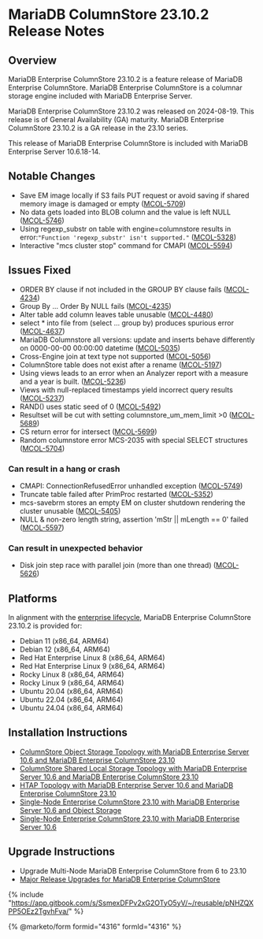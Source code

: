 # MariaDB ColumnStore 23.10.2 Release Notes

## Overview

MariaDB Enterprise ColumnStore 23.10.2 is a feature release of MariaDB Enterprise ColumnStore. MariaDB Enterprise ColumnStore is a columnar storage engine included with MariaDB Enterprise Server.

MariaDB Enterprise ColumnStore 23.10.2 was released on 2024-08-19. This release is of General Availability (GA) maturity. MariaDB Enterprise ColumnStore 23.10.2 is a GA release in the 23.10 series.

This release of MariaDB Enterprise ColumnStore is included with MariaDB Enterprise Server 10.6.18-14.

## Notable Changes

* Save EM image locally if S3 fails PUT request or avoid saving if shared memory image is damaged or empty ([MCOL-5709](https://jira.mariadb.org/browse/MCOL-5709))
* No data gets loaded into BLOB column and the value is left NULL ([MCOL-5746](https://jira.mariadb.org/browse/MCOL-5746))
* Using regexp\_substr on table with engine=columnstore results in error:`"Function 'regexp_substr' isn't supported."` ([MCOL-5328](https://jira.mariadb.org/browse/MCOL-5328))
* Interactive "mcs cluster stop" command for CMAPI ([MCOL-5594](https://jira.mariadb.org/browse/MCOL-5594))

## Issues Fixed

* ORDER BY clause if not included in the GROUP BY clause fails ([MCOL-4234](https://jira.mariadb.org/browse/MCOL-4234))
* Group By ... Order By NULL fails ([MCOL-4235](https://jira.mariadb.org/browse/MCOL-4235))
* Alter table add column leaves table unusable ([MCOL-4480](https://jira.mariadb.org/browse/MCOL-4480))
* select \* into file from (select ... group by) produces spurious error ([MCOL-4637](https://jira.mariadb.org/browse/MCOL-4637))
* MariaDB Columnstore all versions: update and inserts behave differently on 0000-00-00 00:00:00 datetime ([MCOL-5035](https://jira.mariadb.org/browse/MCOL-5035))
* Cross-Engine join at text type not supported ([MCOL-5056](https://jira.mariadb.org/browse/MCOL-5056))
* ColumnStore table does not exist after a rename ([MCOL-5197](https://jira.mariadb.org/browse/MCOL-5197))
* Using views leads to an error when an Analyzer report with a measure and a year is built. ([MCOL-5236](https://jira.mariadb.org/browse/MCOL-5236))
* Views with null-replaced timestamps yield incorrect query results ([MCOL-5237](https://jira.mariadb.org/browse/MCOL-5237))
* RAND() uses static seed of 0 ([MCOL-5492](https://jira.mariadb.org/browse/MCOL-5492))
* Resultset will be cut with setting columnstore\_um\_mem\_limit >0 ([MCOL-5689](https://jira.mariadb.org/browse/MCOL-5689))
* CS return error for intersect ([MCOL-5699](https://jira.mariadb.org/browse/MCOL-5699))
* Random columnstore error MCS-2035 with special SELECT structures ([MCOL-5704](https://jira.mariadb.org/browse/MCOL-5704))

### Can result in a hang or crash

* CMAPI: ConnectionRefusedError unhandled exception ([MCOL-5749](https://jira.mariadb.org/browse/MCOL-5749))
* Truncate table failed after PrimProc restarted ([MCOL-5352](https://jira.mariadb.org/browse/MCOL-5352))
* mcs-savebrm stores an empty EM on cluster shutdown rendering the cluster unusable ([MCOL-5405](https://jira.mariadb.org/browse/MCOL-5405))
* NULL & non-zero length string, assertion 'mStr || mLength == 0' failed ([MCOL-5597](https://jira.mariadb.org/browse/MCOL-5597))

### Can result in unexpected behavior

* Disk join step race with parallel join (more than one thread) ([MCOL-5626](https://jira.mariadb.org/browse/MCOL-5626))

## Platforms

In alignment with the [enterprise lifecycle](../../enterprise-server/enterprise-server-lifecycle.md), MariaDB Enterprise ColumnStore 23.10.2 is provided for:

* Debian 11 (x86\_64, ARM64)
* Debian 12 (x86\_64, ARM64)
* Red Hat Enterprise Linux 8 (x86\_64, ARM64)
* Red Hat Enterprise Linux 9 (x86\_64, ARM64)
* Rocky Linux 8 (x86\_64, ARM64)
* Rocky Linux 9 (x86\_64, ARM64)
* Ubuntu 20.04 (x86\_64, ARM64)
* Ubuntu 22.04 (x86\_64, ARM64)
* Ubuntu 24.04 (x86\_64, ARM64)

## Installation Instructions

* [ColumnStore Object Storage Topology with MariaDB Enterprise Server 10.6 ](https://app.gitbook.com/s/SsmexDFPv2xG2OTyO5yV/architecture/topologies/columnstore-object-storage)[and MariaDB Enterprise ColumnStore 23.10](https://app.gitbook.com/s/SsmexDFPv2xG2OTyO5yV/architecture/topologies/columnstore-object-storage)
* [ColumnStore Shared Local Storage Topology with MariaDB Enterprise Server 10.6](https://app.gitbook.com/s/SsmexDFPv2xG2OTyO5yV/architecture/topologies/columnstore-shared-local-storage)[ and MariaDB Enterprise ColumnStore 23.10](https://app.gitbook.com/s/SsmexDFPv2xG2OTyO5yV/architecture/topologies/columnstore-shared-local-storage)
* [HTAP Topology with MariaDB Enterprise Server 10.6](https://app.gitbook.com/s/SsmexDFPv2xG2OTyO5yV/architecture/topologies/htap)[ and MariaDB Enterprise ColumnStore 23.10](https://app.gitbook.com/s/SsmexDFPv2xG2OTyO5yV/architecture/topologies/htap)
* [Single-Node Enterprise ColumnStore 23.10 with MariaDB Enterprise Server 10.6](https://app.gitbook.com/s/SsmexDFPv2xG2OTyO5yV/architecture/topologies/single-node-topologies/enterprise-server-with-columnstore-object-storage)[ and Object Storage](https://app.gitbook.com/s/SsmexDFPv2xG2OTyO5yV/architecture/topologies/single-node-topologies/enterprise-server-with-columnstore-object-storage)
* [Single-Node Enterprise ColumnStore 23.10 with MariaDB Enterprise Server 10.6](https://app.gitbook.com/s/SsmexDFPv2xG2OTyO5yV/architecture/topologies/single-node-topologies)

## Upgrade Instructions

* Upgrade Multi-Node MariaDB Enterprise ColumnStore from 6 to 23.10
* [Major Release Upgrades for MariaDB Enterprise ColumnStore](../)

{% include "https://app.gitbook.com/s/SsmexDFPv2xG2OTyO5yV/~/reusable/pNHZQXPP5OEz2TgvhFva/" %}

{% @marketo/form formid="4316" formId="4316" %}
